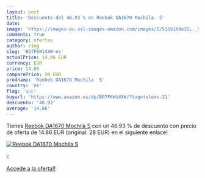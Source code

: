 ```yaml
---
layout: post
title: 'Descuento del 46.93 % en Reebok DA1670 Mochila  S'
date: 
image: 'https://images-eu.ssl-images-amazon.com/images/I/51G6iK8eZGL._SL200_.jpg'
comments: true
category: ofertas
author: ring
slug: 'B07F6W14XW-es'
actualPrice: 14.86 EUR
currency: EUR
price: 14.86
comparePrice: 28 EUR
prodname: 'Reebok DA1670 Mochila  S'
country: 'es'
flag: '🇪🇸'
buyurl: 'https://www.amazon.es/dp/B07F6W14XW/?tag=tolees-21'
descuento: '46.93'
average: '14.86'
---
```


Tienes [Reebok DA1670 Mochila  S](https://www.amazon.es/dp/B07F6W14XW/?tag=tolees-21) con un 46.93 % de descuento con precio de oferta de 14.86 EUR (original: 28 EUR) en el siguiente enlace!

[![Reebok DA1670 Mochila  S](https://images-eu.ssl-images-amazon.com/images/I/51G6iK8eZGL._SL200_.jpg)](https://www.amazon.es/dp/B07F6W14XW/?tag=tolees-21)

ℹ️:


[Accede a la oferta!!](https://www.amazon.es/dp/B07F6W14XW/?tag=tolees-21)
